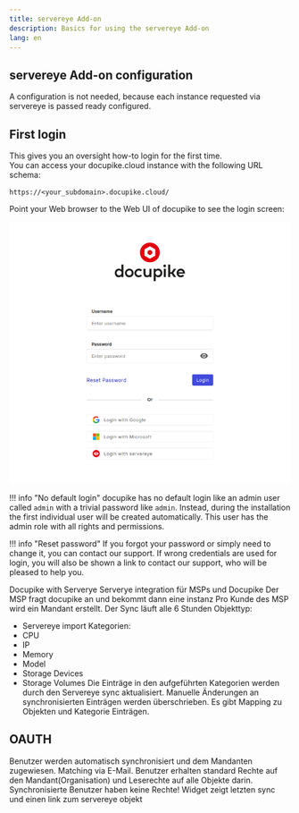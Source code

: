 ```yaml
---
title: servereye Add-on
description: Basics for using the servereye Add-on
lang: en
---
```


## servereye Add-on configuration

A configuration is not needed, because each instance requested via servereye is passed ready configured.

## First login

This gives you an oversight how-to login for the first time.<br>
You can access your docupike.cloud instance with the following URL schema:

~~~
https://<your_subdomain>.docupike.cloud/
~~~

Point your Web browser to the Web UI of docupike to see the login screen:

[![Login screen](../img/screenshots/admin/servereye/login.png)](../img/screenshots/admin/servereye/login.png)

[helpdesk]: mailto:help@docupike.com

!!! info "No default login"
    docupike has no default login like an admin user called `admin` with a trivial password like `admin`. Instead, during the installation the first individual user will be created automatically. This user has the admin role with all rights and permissions.

!!! info "Reset password"
    If you forgot your password or simply need to change it, you can contact our support. If wrong credentials are used for login, you will also be shown a link to contact our support, who will be pleased to help you.






Docupike with Serverye
Serverye integration für MSPs und Docupike
Der MSP fragt docupike an und bekommt dann eine instanz
Pro Kunde des MSP wird ein Mandant erstellt.
Der Sync läuft alle 6 Stunden
Objekttyp:
- Servereye import
Kategorien:
- CPU
- IP
- Memory
- Model
- Storage Devices
- Storage Volumes
Die Einträge in den aufgeführten Kategorien werden durch den Servereye sync aktualisiert. Manuelle Änderungen an synchronisierten Einträgen werden überschrieben.
Es gibt Mapping zu Objekten und Kategorie Einträgen.
## OAUTH
Benutzer werden automatisch synchronisiert und dem Mandanten zugewiesen. Matching via E-Mail.
Benutzer erhalten standard Rechte auf den Mandant(Organisation) und Leserechte auf alle Objekte darin.
Synchronisierte Benutzer haben keine Rechte!
Widget zeigt letzten sync und einen link zum servereye objekt
